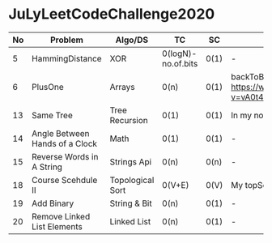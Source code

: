 # JuLyLeetCodeChallenge2020
No  | Problem | Algo/DS | TC  | SC|Vid/Expl links|Difficulty|
---|---|---|---|---|---|---|
5|HammingDistance|XOR|0(logN)-no.of.bits|0(1)|-|easy|
6|PlusOne|Arrays|0(n)|0(1)|backToBackSWE-https://www.youtube.com/watch?v=vA0t42qwKO0|easy|
13|Same Tree|Tree Recursion|0(1)|0(1)|In my notes|medium| 
14|Angle Between Hands of a Clock|Math|0(1)|0(1)|-|medium| 
15|Reverse Words in A String|Strings Api|0(n)|0(n)|-|medium|
18|Course Scehdule II |Topological Sort|0(V+E)|0(V)|My topSort Notes|medium|
19|Add Binary|String & Bit|0(n)|0(1)|-|easy|
20|Remove Linked List Elements|Linked List|0(n)|0(1)|-|easy|

